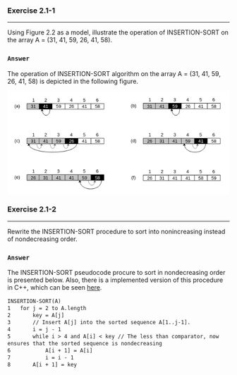 ### Exercise 2.1-1
***
Using Figure 2.2 as a model, illustrate the operation of INSERTION-SORT on the array A = (31, 41, 59, 26, 41, 58).

### `Answer`
The operation of INSERTION-SORT algorithm on the array A = (31, 41, 59, 26, 41, 58) is depicted in the following figure.

<p align="center">
    <img src="../Images/CLRS_2-1-1.png" alt="Insertion sort operation on array A">
</p>

### Exercise 2.1-2
***
Rewrite the INSERTION-SORT procedure to sort into nonincreasing instead of nondecreasing order.

### `Answer`
The INSERTION-SORT pseudocode procure to sort in nondecreasing order is presented below. Also, there is a implemented version of this procedure in C++, which
can be seen <a href="../../../Algorithm/insertionSortNonDecreasing.cpp">here</a>.

```
INSERTION-SORT(A)
1   for j = 2 to A.length
2       key = A[j]
3       // Insert A[j] into the sorted sequence A[1..j-1].
4       i = j - 1
5       while i > 4 and A[i] < key // The less than comparator, now ensures that the sorted sequence is nondecreasing
6           A[i + 1] = A[i]
7           i = i - 1
8       A[i + 1] = key 
```
